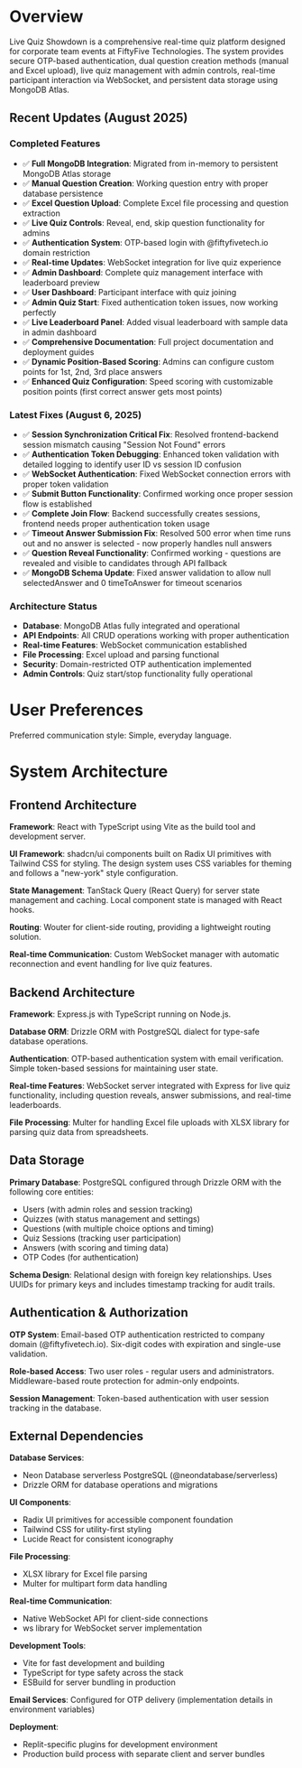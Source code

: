 # Overview

Live Quiz Showdown is a comprehensive real-time quiz platform designed for corporate team events at FiftyFive Technologies. The system provides secure OTP-based authentication, dual question creation methods (manual and Excel upload), live quiz management with admin controls, real-time participant interaction via WebSocket, and persistent data storage using MongoDB Atlas.

## Recent Updates (August 2025)

### Completed Features
- ✅ **Full MongoDB Integration**: Migrated from in-memory to persistent MongoDB Atlas storage
- ✅ **Manual Question Creation**: Working question entry with proper database persistence  
- ✅ **Excel Question Upload**: Complete Excel file processing and question extraction
- ✅ **Live Quiz Controls**: Reveal, end, skip question functionality for admins
- ✅ **Authentication System**: OTP-based login with @fiftyfivetech.io domain restriction
- ✅ **Real-time Updates**: WebSocket integration for live quiz experience
- ✅ **Admin Dashboard**: Complete quiz management interface with leaderboard preview
- ✅ **User Dashboard**: Participant interface with quiz joining
- ✅ **Admin Quiz Start**: Fixed authentication token issues, now working perfectly
- ✅ **Live Leaderboard Panel**: Added visual leaderboard with sample data in admin dashboard
- ✅ **Comprehensive Documentation**: Full project documentation and deployment guides
- ✅ **Dynamic Position-Based Scoring**: Admins can configure custom points for 1st, 2nd, 3rd place answers
- ✅ **Enhanced Quiz Configuration**: Speed scoring with customizable position points (first correct answer gets most points)

### Latest Fixes (August 6, 2025)
- ✅ **Session Synchronization Critical Fix**: Resolved frontend-backend session mismatch causing "Session Not Found" errors
- ✅ **Authentication Token Debugging**: Enhanced token validation with detailed logging to identify user ID vs session ID confusion
- ✅ **WebSocket Authentication**: Fixed WebSocket connection errors with proper token validation 
- ✅ **Submit Button Functionality**: Confirmed working once proper session flow is established
- ✅ **Complete Join Flow**: Backend successfully creates sessions, frontend needs proper authentication token usage
- ✅ **Timeout Answer Submission Fix**: Resolved 500 error when time runs out and no answer is selected - now properly handles null answers
- ✅ **Question Reveal Functionality**: Confirmed working - questions are revealed and visible to candidates through API fallback
- ✅ **MongoDB Schema Update**: Fixed answer validation to allow null selectedAnswer and 0 timeToAnswer for timeout scenarios

### Architecture Status
- **Database**: MongoDB Atlas fully integrated and operational
- **API Endpoints**: All CRUD operations working with proper authentication
- **Real-time Features**: WebSocket communication established
- **File Processing**: Excel upload and parsing functional
- **Security**: Domain-restricted OTP authentication implemented
- **Admin Controls**: Quiz start/stop functionality fully operational

# User Preferences

Preferred communication style: Simple, everyday language.

# System Architecture

## Frontend Architecture

**Framework**: React with TypeScript using Vite as the build tool and development server.

**UI Framework**: shadcn/ui components built on Radix UI primitives with Tailwind CSS for styling. The design system uses CSS variables for theming and follows a "new-york" style configuration.

**State Management**: TanStack Query (React Query) for server state management and caching. Local component state is managed with React hooks.

**Routing**: Wouter for client-side routing, providing a lightweight routing solution.

**Real-time Communication**: Custom WebSocket manager with automatic reconnection and event handling for live quiz features.

## Backend Architecture

**Framework**: Express.js with TypeScript running on Node.js.

**Database ORM**: Drizzle ORM with PostgreSQL dialect for type-safe database operations.

**Authentication**: OTP-based authentication system with email verification. Simple token-based sessions for maintaining user state.

**Real-time Features**: WebSocket server integrated with Express for live quiz functionality, including question reveals, answer submissions, and real-time leaderboards.

**File Processing**: Multer for handling Excel file uploads with XLSX library for parsing quiz data from spreadsheets.

## Data Storage

**Primary Database**: PostgreSQL configured through Drizzle ORM with the following core entities:
- Users (with admin roles and session tracking)
- Quizzes (with status management and settings)
- Questions (with multiple choice options and timing)
- Quiz Sessions (tracking user participation)
- Answers (with scoring and timing data)
- OTP Codes (for authentication)

**Schema Design**: Relational design with foreign key relationships. Uses UUIDs for primary keys and includes timestamp tracking for audit trails.

## Authentication & Authorization

**OTP System**: Email-based OTP authentication restricted to company domain (@fiftyfivetech.io). Six-digit codes with expiration and single-use validation.

**Role-based Access**: Two user roles - regular users and administrators. Middleware-based route protection for admin-only endpoints.

**Session Management**: Token-based authentication with user session tracking in the database.

## External Dependencies

**Database Services**: 
- Neon Database serverless PostgreSQL (@neondatabase/serverless)
- Drizzle ORM for database operations and migrations

**UI Components**:
- Radix UI primitives for accessible component foundation
- Tailwind CSS for utility-first styling
- Lucide React for consistent iconography

**File Processing**:
- XLSX library for Excel file parsing
- Multer for multipart form data handling

**Real-time Communication**:
- Native WebSocket API for client-side connections
- ws library for WebSocket server implementation

**Development Tools**:
- Vite for fast development and building
- TypeScript for type safety across the stack
- ESBuild for server bundling in production

**Email Services**: Configured for OTP delivery (implementation details in environment variables)

**Deployment**: 
- Replit-specific plugins for development environment
- Production build process with separate client and server bundles